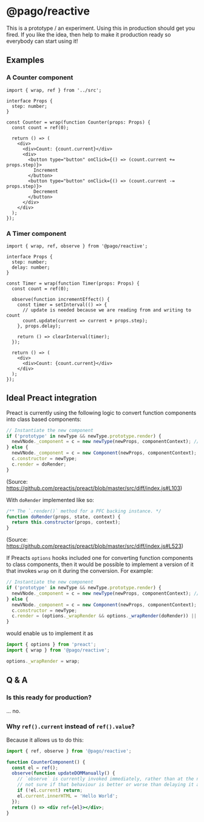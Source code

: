 # @pago/reactive

This is a prototype / an experiment. Using this in production should get you fired.
If you like the idea, then help to make it production ready so everybody can start using it!

## Examples

### A Counter component

```tsx
import { wrap, ref } from '../src';

interface Props {
  step: number;
}

const Counter = wrap(function Counter(props: Props) {
  const count = ref(0);

  return () => (
    <div>
      <div>Count: {count.current}</div>
      <div>
        <button type="button" onClick={() => (count.current += props.step)}>
          Increment
        </button>
        <button type="button" onClick={() => (count.current -= props.step)}>
          Decrement
        </button>
      </div>
    </div>
  );
});
```

### A Timer component

```tsx
import { wrap, ref, observe } from '@pago/reactive';

interface Props {
  step: number;
  delay: number;
}

const Timer = wrap(function Timer(props: Props) {
  const count = ref(0);

  observe(function incrementEffect() {
    const timer = setInterval(() => {
      // update is needed because we are reading from and writing to count
      count.update(current => current + props.step);
    }, props.delay);

    return () => clearInterval(timer);
  });

  return () => (
    <div>
      <div>Count: {count.current}</div>
    </div>
  );
});
```

## Ideal Preact integration

Preact is currently using the following logic to convert function components into class based components:

```js
// Instantiate the new component
if ('prototype' in newType && newType.prototype.render) {
  newVNode._component = c = new newType(newProps, componentContext); // eslint-disable-line new-cap
} else {
  newVNode._component = c = new Component(newProps, componentContext);
  c.constructor = newType;
  c.render = doRender;
}
```

(Source: https://github.com/preactjs/preact/blob/master/src/diff/index.js#L103)

With `doRender` implemented like so:

```js
/** The `.render()` method for a PFC backing instance. */
function doRender(props, state, context) {
  return this.constructor(props, context);
}
```

(Source: https://github.com/preactjs/preact/blob/master/src/diff/index.js#L523)

If Preacts `options` hooks included one for converting function components to class components, then it would be possible
to implement a version of it that invokes `wrap` on it during the conversion. For example:

```js
// Instantiate the new component
if ('prototype' in newType && newType.prototype.render) {
  newVNode._component = c = new newType(newProps, componentContext); // eslint-disable-line new-cap
} else {
  newVNode._component = c = new Component(newProps, componentContext);
  c.constructor = newType;
  c.render = (options._wrapRender && options._wrapRender(doRender)) || doRender;
}
```

would enable us to implement it as

```js
import { options } from 'preact';
import { wrap } from '@pago/reactive';

options._wrapRender = wrap;
```

## Q & A

### Is this ready for production?

... no.

### Why `ref().current` instead of `ref().value`?

Because it allows us to do this:

```jsx
import { ref, observe } from '@pago/reactive';

function CounterComponent() {
  const el = ref();
  observe(function updateDOMManually() {
    // `observe` is currently invoked immediately, rather than at the next tick
    // not sure if that behaviour is better or worse than delaying it a bit
    if (!el.current) return;
    el.current.innerHTML = 'Hello World';
  });
  return () => <div ref={el}></div>;
}
```
